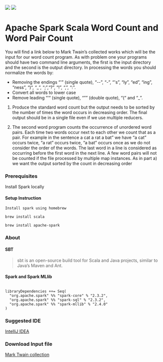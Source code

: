![](https://camo.githubusercontent.com/b5eb294b863520d2a059fb7718c941dd475dfdd83379bce47c981589944c8095/687474703a2f2f737061726b2e6170616368652e6f72672f646f63732f6c61746573742f696d672f737061726b2d6c6f676f2d68642e706e67) ![](https://img.shields.io/apm/l/vim-mode)

# Apache Spark Scala Word Count and Word Pair Count

You will find a link below to Mark Twain’s collected works which will be the input for our word count program. As with problem one
your programs should have two command line arguments, the first is the input directory and the second is the output directory. In
processing the words you should normalize the words by:


- Removing the endings “'” (single quote), “--”, “-”, “'s”, “ly”, “ed”, “ing”, “ness”, “)“, “_”, “;”,“?”, “!”, “,”, “:”.
- Convert all words to lower case
- Remove leading “‘“ (single quote), “”” (double quote), “(“ and “_”.
  
1. Produce the standard word count but the output needs to be sorted by the number of times the word occurs in decreasing
order. The final output should be in a single file even if we use multiple reducers.

2. The second word program counts the occurrence of unordered word pairs. Each time two words occur next to each other we
count that as a pair. For example in the sentence a cat a rat a bat” we have “a cat” occurs twice, “a rat” occurs twice, “a bat”
occurs once as we do not consider the order of the words. The last word in a line is considered as occurring before the first
word in the next line. A few word pairs will not be counted if the file processed by multiple map instances. As in part a) we
want the output sorted by the count in decreasing order

### Prerequisites 

Install Spark locally

#### Setup Instruction

```
Install spark using homebrew

brew install scala

brew install apache-spark
```


### About

#### SBT

> sbt is an open-source build tool for Scala and Java projects, similar to Java’s Maven and Ant.

#### Spark and Spark MLlib

```

libraryDependencies ++= Seq(
  "org.apache.spark" %% "spark-core" % "2.3.2",
  "org.apache.spark" %% "spark-sql" % "2.3.2",
  "org.apache.spark" %% "spark-mllib" % "2.4.0"
)

```

### Suggested IDE
[IntelliJ IDEA](https://www.jetbrains.com/idea/download/#section=mac)

### Download Input file

[Mark Twain collection](https://www.gutenberg.org/files/3200/3200.zip)
